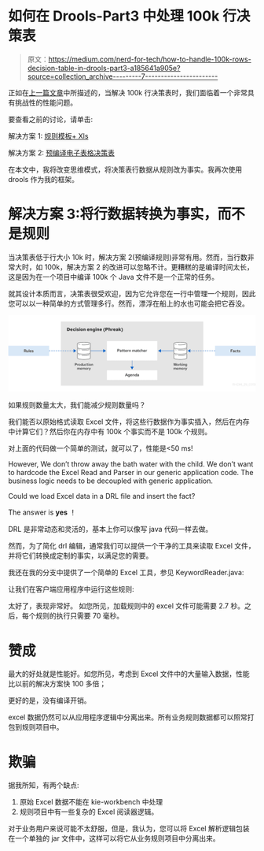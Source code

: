 # 如何在 Drools-Part3 中处理 100k 行决策表

> 原文：<https://medium.com/nerd-for-tech/how-to-handle-100k-rows-decision-table-in-drools-part3-a185641a905e?source=collection_archive---------7----------------------->

正如在[上一篇文章](https://ryanzhangcheng.medium.com/how-to-run-100k-rules-in-drools-7b9308e75687)中所描述的，当解决 100k 行决策表时，我们面临着一个非常具有挑战性的性能问题。

要查看之前的讨论，请单击:

解决方案 1: [规则模板+ Xls](https://ryanzhangcheng.medium.com/how-to-run-100k-rules-in-drools-7b9308e75687)

解决方案 2: [预编译电子表格决策表](https://ryanzhangcheng.medium.com/how-to-handle-100k-rows-decision-table-in-drools-part2-2b7fb4de3532)

在本文中，我将改变思维模式，将决策表行数据从规则改为事实。我再次使用 drools 作为我的框架。

# 解决方案 3:将行数据转换为事实，而不是规则

当决策表低于行大小 10k 时，解决方案 2(预编译规则)非常有用。然而，当行数非常大时，如 100k，解决方案 2 的改进可以忽略不计。更糟糕的是编译时间太长，这是因为在一个项目中编译 100k 个 Java 文件不是一个正常的任务。

就其设计本质而言，决策表很受欢迎，因为它允许您在一行中管理一个规则，因此您可以以一种简单的方式管理多行。然而，漂浮在船上的水也可能会把它吞没。

![](img/62f6f31bfc931b92262eef3f57fa912d.png)

如果规则数量太大，我们能减少规则数量吗？

我们能否以原始格式读取 Excel 文件，将这些行数据作为事实插入，然后在内存中计算它们？然后你在内存中有 100k 个事实而不是 100k 个规则。

对上面的代码做一个简单的测试，就可以了，性能是<50 ms!

However, We don’t throw away the bath water with the child. We don’t want to hardcode the Excel Read and Parser in our generic application code. The business logic needs to be decoupled with generic application.

Could we load Excel data in a DRL file and insert the fact?

The answer is **yes** ！

DRL 是非常动态和灵活的，基本上你可以像写 java 代码一样去做。

然而，为了简化 drl 编辑，通常我们可以提供一个干净的工具来读取 Excel 文件，并将它们转换成定制的事实，以满足您的需要。

我还在我的分支中提供了一个简单的 Excel 工具，参见 KeywordReader.java:

让我们在客户端应用程序中运行这些规则:

太好了，表现非常好。
如您所见，加载规则中的 excel 文件可能需要 2.7 秒。之后，每个规则的执行只需要 70 毫秒。

# 赞成

最大的好处就是性能好。如您所见，考虑到 Excel 文件中的大量输入数据，性能比以前的解决方案快 100 多倍；

更好的是，没有编译开销。

excel 数据仍然可以从应用程序逻辑中分离出来。所有业务规则数据都可以照常打包到规则项目中。

# 欺骗

据我所知，有两个缺点:

1.  原始 Excel 数据不能在 kie-workbench 中处理
2.  规则项目中有一些复杂的 Excel 阅读器逻辑。

对于业务用户来说可能不太舒服，但是，我认为，您可以将 Excel 解析逻辑包装在一个单独的 jar 文件中，这样可以将它从业务规则项目中分离出来。